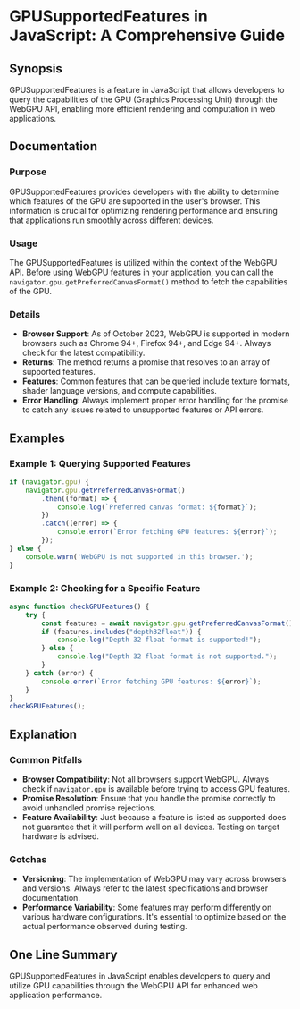 <!--
Meta Description: # GPUSupportedFeatures in JavaScript: A Comprehensive Guide ## Synopsis GPUSupportedFeatures is a feature in JavaScript that allows developers to quer...
Meta Keywords: features, gpu, error, webgpu, supported
-->

# GPUSupportedFeatures in JavaScript: A Comprehensive Guide

## Synopsis
GPUSupportedFeatures is a feature in JavaScript that allows developers to query the capabilities of the GPU (Graphics Processing Unit) through the WebGPU API, enabling more efficient rendering and computation in web applications.

## Documentation
### Purpose
GPUSupportedFeatures provides developers with the ability to determine which features of the GPU are supported in the user's browser. This information is crucial for optimizing rendering performance and ensuring that applications run smoothly across different devices.

### Usage
The GPUSupportedFeatures is utilized within the context of the WebGPU API. Before using WebGPU features in your application, you can call the `navigator.gpu.getPreferredCanvasFormat()` method to fetch the capabilities of the GPU. 

### Details
- **Browser Support**: As of October 2023, WebGPU is supported in modern browsers such as Chrome 94+, Firefox 94+, and Edge 94+. Always check for the latest compatibility.
- **Returns**: The method returns a promise that resolves to an array of supported features.
- **Features**: Common features that can be queried include texture formats, shader language versions, and compute capabilities.
- **Error Handling**: Always implement proper error handling for the promise to catch any issues related to unsupported features or API errors.

## Examples
### Example 1: Querying Supported Features
```javascript
if (navigator.gpu) {
    navigator.gpu.getPreferredCanvasFormat()
        .then((format) => {
            console.log(`Preferred canvas format: ${format}`);
        })
        .catch((error) => {
            console.error(`Error fetching GPU features: ${error}`);
        });
} else {
    console.warn('WebGPU is not supported in this browser.');
}
```

### Example 2: Checking for a Specific Feature
```javascript
async function checkGPUFeatures() {
    try {
        const features = await navigator.gpu.getPreferredCanvasFormat();
        if (features.includes("depth32float")) {
            console.log("Depth 32 float format is supported!");
        } else {
            console.log("Depth 32 float format is not supported.");
        }
    } catch (error) {
        console.error(`Error fetching GPU features: ${error}`);
    }
}
checkGPUFeatures();
```

## Explanation
### Common Pitfalls
- **Browser Compatibility**: Not all browsers support WebGPU. Always check if `navigator.gpu` is available before trying to access GPU features.
- **Promise Resolution**: Ensure that you handle the promise correctly to avoid unhandled promise rejections.
- **Feature Availability**: Just because a feature is listed as supported does not guarantee that it will perform well on all devices. Testing on target hardware is advised.

### Gotchas
- **Versioning**: The implementation of WebGPU may vary across browsers and versions. Always refer to the latest specifications and browser documentation.
- **Performance Variability**: Some features may perform differently on various hardware configurations. It's essential to optimize based on the actual performance observed during testing.

## One Line Summary
GPUSupportedFeatures in JavaScript enables developers to query and utilize GPU capabilities through the WebGPU API for enhanced web application performance.